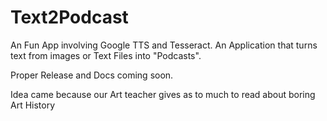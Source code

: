 # Text2Podcast

An Fun App involving Google TTS and Tesseract.
An Application that turns text from images or Text Files into "Podcasts".

Proper Release and Docs coming soon.

Idea came because our Art teacher gives as to much to read about boring Art History
